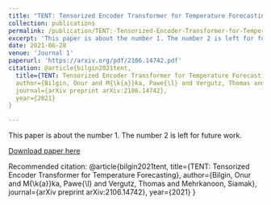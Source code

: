 ```yaml
---
title: "TENT: Tensorized Encoder Transformer for Temperature Forecasting"
collection: publications
permalink: /publication/TENT:-Tensorized-Encoder-Transformer-for-Temperature-Forecasting
excerpt: 'This paper is about the number 1. The number 2 is left for future work.'
date: 2021-06-28
venue: 'Journal 1'
paperurl: 'https://arxiv.org/pdf/2106.14742.pdf'
citation: @article{bilgin2021tent,
  title={TENT: Tensorized Encoder Transformer for Temperature Forecasting},
  author={Bilgin, Onur and M{\k{a}}ka, Pawe{\l} and Vergutz, Thomas and Mehrkanoon, Siamak},
  journal={arXiv preprint arXiv:2106.14742},
  year={2021}
}

---
```

This paper is about the number 1. The number 2 is left for future work.

[Download paper here](https://arxiv.org/pdf/2106.14742.pdf)

Recommended citation: @article{bilgin2021tent,
  title={TENT: Tensorized Encoder Transformer for Temperature Forecasting},
  author={Bilgin, Onur and M{\k{a}}ka, Pawe{\l} and Vergutz, Thomas and Mehrkanoon, Siamak},
  journal={arXiv preprint arXiv:2106.14742},
  year={2021}
}

